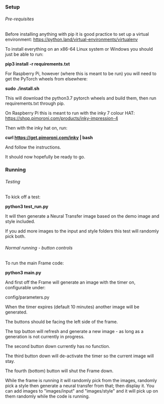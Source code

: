 ### Setup

###### Pre-requisites

Before installing anything with pip it is good practice to set up a virtual environment:
https://python.land/virtual-environments/virtualenv

To install everything on an x86-64 Linux system or Windows you should just be able to run:

__pip3 install -r requirements.txt__

For Raspberry Pi, however (where this is meant to be run) you will need to get the PyTorch wheels from elsewhere:

__sudo ./install.sh__

This will download the python3.7 pytorch wheels and build them, then run requirements.txt through pip.

On Raspberry Pi this is meant to run with the inky 7 colour HAT:
https://shop.pimoroni.com/products/inky-impression-4

Then with the inky hat on, run:

__curl https://get.pimoroni.com/inky | bash__

And follow the instructions.

It should now hopefully be ready to go.

### Running

###### Testing

To kick off a test:

__python3 test_run.py__

It will then generate a Neural Transfer image based on the demo image and style included.

If you add more images to the input and style folders this test will randomly pick both.

###### Normal running - button controls

To run the main Frame code:

__python3 main.py__

And first off the Frame will generate an image with the timer on, configurable under:

config/parameters.py

When the timer expires (default 10 minutes) another image will be generated.

The buttons should be facing the left side of the frame.

The top button will refresh and generate a new image - as long as a generation is not currently in progress.

The second button down currently has no function.

The third button down will de-activate the timer so the current image will stay.

The fourth (bottom) button will shut the Frame down.

While the frame is running it will randomly pick from the images, randomly pick a style then generate a neural transfer
from that; then display it. You can add images to "images/input" and "images/style" and it will pick up on them randomly
while the code is running.